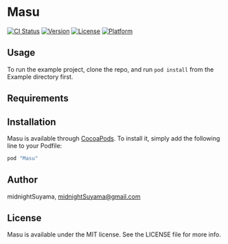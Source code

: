 # Masu

[![CI Status](http://img.shields.io/travis/midnightSuyama/Masu.svg?style=flat)](https://travis-ci.org/midnightSuyama/Masu)
[![Version](https://img.shields.io/cocoapods/v/Masu.svg?style=flat)](http://cocoapods.org/pods/Masu)
[![License](https://img.shields.io/cocoapods/l/Masu.svg?style=flat)](http://cocoapods.org/pods/Masu)
[![Platform](https://img.shields.io/cocoapods/p/Masu.svg?style=flat)](http://cocoapods.org/pods/Masu)

## Usage

To run the example project, clone the repo, and run `pod install` from the Example directory first.

## Requirements

## Installation

Masu is available through [CocoaPods](http://cocoapods.org). To install
it, simply add the following line to your Podfile:

```ruby
pod "Masu"
```

## Author

midnightSuyama, midnightSuyama@gmail.com

## License

Masu is available under the MIT license. See the LICENSE file for more info.
